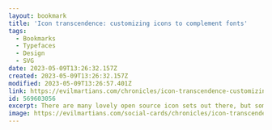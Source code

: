 ```yaml
---
layout: bookmark
title: 'Icon transcendence: customizing icons to complement fonts'
tags:
  - Bookmarks
  - Typefaces
  - Design
  - SVG
date: 2023-05-09T13:26:32.157Z
created: 2023-05-09T13:26:32.157Z
modified: 2023-05-09T13:26:57.401Z
link: https://evilmartians.com/chronicles/icon-transcendence-customizing-icons-to-complement-fonts
id: 569603056
excerpt: There are many lovely open source icon sets out there, but sometimes, we just need to 'transcend' them. Product Designer Gleb Stroganov shows us how to craft customized icons by leveraging product font styles, bridging two key interface elements—and giving our products some serious style.
image: https://evilmartians.com/social-cards/chronicles/icon-transcendence-customizing-icons-to-complement-fonts.jpg
---
```

